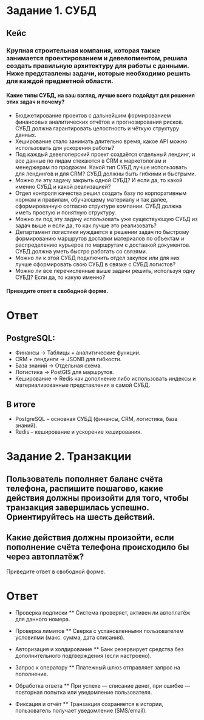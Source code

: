 # Задание 1. СУБД
## Кейс
### Крупная строительная компания, которая также занимается проектированием и девелопментом, решила создать правильную архитектуру для работы с данными. Ниже представлены задачи, которые необходимо решить для каждой предметной области.

#### Какие типы СУБД, на ваш взгляд, лучше всего подойдут для решения этих задач и почему?

* Бюджетирование проектов с дальнейшим формированием финансовых аналитических отчётов и прогнозирования рисков. СУБД должна гарантировать целостность и чёткую структуру данных.
* Хеширование стало занимать длительно время, какое API можно использовать для ускорения работы?
* Под каждый девелоперский проект создаётся отдельный лендинг, и все данные по лидам стекаются в CRM к маркетологам и менеджерам по продажам. Какой тип СУБД лучше использовать для лендингов и для CRM? СУБД должны быть гибкими и быстрыми.
* Можно ли эту задачу закрыть одной СУБД? И если да, то какой именно СУБД и какой реализацией?
* Отдел контроля качества решил создать базу по корпоративным нормам и правилам, обучающему материалу и так далее, сформированную согласно структуре компании. СУБД должна иметь простую и понятную структуру.
* Можно ли под эту задачу использовать уже существующую СУБД из задач выше и если да, то как лучше это реализовать?
* Департамент логистики нуждается в решении задач по быстрому формированию маршрутов доставки материалов по объектам и распределению курьеров по маршрутам с доставкой документов. СУБД должна уметь быстро работать со связями.
* Можно ли к этой СУБД подключить отдел закупок или для них лучше сформировать свою СУБД в связке с СУБД логистов?
* Можно ли все перечисленные выше задачи решить, используя одну СУБД? Если да, то какую именно?

#### Приведите ответ в свободной форме.

# Ответ
## PostgreSQL:

* Финансы → Таблицы + аналитические функции.
* CRM + лендинги → JSONB для гибкости.
* База знаний → Отдельная схема.
* Логистика → PostGIS для маршрутов.
* Кеширование → Redis как дополнение либо использовать индексы и материализованные представления в самой СУБД.

## В итоге
* PostgreSQL – основная СУБД (финансы, CRM, логистика, база знаний).
* Redis – кеширование и ускорение хеширования.

# Задание 2. Транзакции
##  Пользователь пополняет баланс счёта телефона, распишите пошагово, какие действия должны произойти для того, чтобы транзакция завершилась успешно. Ориентируйтесь на шесть действий.

## Какие действия должны произойти, если пополнение счёта телефона происходило бы через автоплатёж?
Приведите ответ в свободной форме.

# Ответ
* Проверка подписки
** Система проверяет, активен ли автоплатёж для данного номера.

* Проверка лимитов
** Сверка с установленными пользователем условиями (макс. сумма, дата списания).

* Авторизация и холдирование
** Банк резервирует средства без дополнительного подтверждения (если настроено).

* Запрос к оператору
** Платежный шлюз отправляет запрос на пополнение.

* Обработка ответа
** При успехе — списание денег, при ошибке — повторная попытка или уведомление пользователя.

* Фиксация и отчёт
** Транзакция сохраняется в истории, пользователь получает уведомление (SMS/email).
